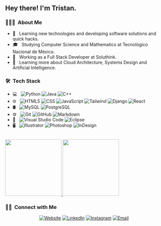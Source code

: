 <h2> Hey there! I'm Tristan.</h2>

<h3> 👨🏻‍💻 &nbsp;About Me </h3>

- 🤔 &nbsp; Learning new technologies and developing software solutions and quick hacks.
- 🎓 &nbsp; Studying Computer Science and Mathematics at Tecnológico Nacional de México.
- 💼 &nbsp; Working as a Full Stack Developer at Soluthink.
- 🌱 &nbsp; Learning more about Cloud Architecture, Systems Design and Artificial Intelligence.

<h3> 🛠 &nbsp;Tech Stack</h3>

- 💻 &nbsp;
  ![Python](https://img.shields.io/badge/-Python-333333?style=flat&logo=python)
  ![Java](https://img.shields.io/badge/-Java-333333?style=flat&logo=Java&logoColor=007396)
  ![C++](https://img.shields.io/badge/-C++-333333?style=flat&logo=C%2B%2B&logoColor=00599C)
- 🌐 &nbsp;
  ![HTML5](https://img.shields.io/badge/-HTML5-333333?style=flat&logo=HTML5)
  ![CSS](https://img.shields.io/badge/-CSS-333333?style=flat&logo=CSS3&logoColor=1572B6)
  ![JavaScript](https://img.shields.io/badge/-JavaScript-333333?style=flat&logo=javascript)
  ![Tailwind](https://img.shields.io/badge/Tailwind_CSS-333333?style=flat&logo=tailwind-css&logoColor=blue)
  ![Django](https://img.shields.io/badge/Django-333333?style=flat&logo=django&logoColor=green)
  ![React](https://img.shields.io/badge/-React-333333?style=flat&logo=react)
- 🛢 &nbsp;
  ![MySQL](https://img.shields.io/badge/-MySQL-333333?style=flat&logo=mysql)
  ![PostgreSQL](https://img.shields.io/badge/-PostgreSQL-333333?style=flat&logo=mongodb)
- ⚙️ &nbsp;
  ![Git](https://img.shields.io/badge/-Git-333333?style=flat&logo=git)
  ![GitHub](https://img.shields.io/badge/-GitHub-333333?style=flat&logo=github)
  ![Markdown](https://img.shields.io/badge/-Markdown-333333?style=flat&logo=markdown)
- 🔧 &nbsp;
  ![Visual Studio Code](https://img.shields.io/badge/-Visual%20Studio%20Code-333333?style=flat&logo=visual-studio-code&logoColor=007ACC)
  ![Eclipse](https://img.shields.io/badge/-Eclipse-333333?style=flat&logo=eclipse-ide&logoColor=2C2255)
- 🖥 &nbsp;
  ![Illustrator](https://img.shields.io/badge/-Illustrator-333333?style=flat&logo=adobe-illustrator)
  ![Photoshop](https://img.shields.io/badge/-Photoshop-333333?style=flat&logo=adobe-photoshop)
  ![InDesign](https://img.shields.io/badge/-InDesign-333333?style=flat&logo=adobe-indesign)

<br/>

<a href="https://github.com/TristanLinoD">
  <img height="180em" src="https://github-readme-stats.vercel.app/api?username=TristanLinoD&theme=buefy&show_icons=true" />
  <img height="180em" src="https://github-readme-stats.vercel.app/api/top-langs/?username=TristanLinoD&theme=buefy&layout=compact" />
</a>

<br/>

<h3> 🤝🏻 &nbsp;Connect with Me </h3>

<p align="center">
<a href=""><img alt="Website" src="https://img.shields.io/badge/Website-www.tristanlino.com-blue?style=flat-square&logo=google-chrome"></a>
<a href=""><img alt="LinkedIn" src="https://img.shields.io/badge/LinkedIn-TristanLino-blue?style=flat-square&logo=linkedin"></a>
<a href=""><img alt="Instagram" src="https://img.shields.io/badge/Instagram-TristanLino-blue?style=flat-square&logo=instagram"></a>
<a href="mailto:tristan.a.lino@gmail.com"><img alt="Email" src="https://img.shields.io/badge/Email-tristan.a.lino@gmail.com-blue?style=flat-square&logo=gmail"></a>
</p>
